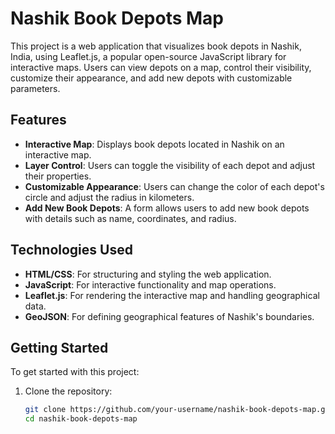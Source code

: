# Nashik Book Depots Map

This project is a web application that visualizes book depots in Nashik, India, using Leaflet.js, a popular open-source JavaScript library for interactive maps. Users can view depots on a map, control their visibility, customize their appearance, and add new depots with customizable parameters.

## Features

- **Interactive Map**: Displays book depots located in Nashik on an interactive map.
- **Layer Control**: Users can toggle the visibility of each depot and adjust their properties.
- **Customizable Appearance**: Users can change the color of each depot's circle and adjust the radius in kilometers.
- **Add New Book Depots**: A form allows users to add new book depots with details such as name, coordinates, and radius.

## Technologies Used

- **HTML/CSS**: For structuring and styling the web application.
- **JavaScript**: For interactive functionality and map operations.
- **Leaflet.js**: For rendering the interactive map and handling geographical data.
- **GeoJSON**: For defining geographical features of Nashik's boundaries.

## Getting Started

To get started with this project:

1. Clone the repository:
   ```bash
   git clone https://github.com/your-username/nashik-book-depots-map.git
   cd nashik-book-depots-map

